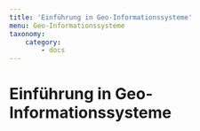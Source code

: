 ```yaml
---
title: 'Einführung in Geo-Informationssysteme'
menu: Geo-Informationssysteme
taxonomy:
    category:
        - docs
---
```

# Einführung in Geo-Informationssysteme
